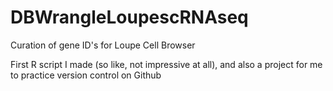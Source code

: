 # DBWrangleLoupescRNAseq
Curation of gene ID's for Loupe Cell Browser

First R script I made (so like, not impressive at all), and also a project for me to practice version control on Github
